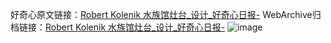 好奇心原文链接：[Robert Kolenik 水族馆灶台_设计_好奇心日报-](https://www.qdaily.com/articles/7268.html)
WebArchive归档链接：[Robert Kolenik 水族馆灶台_设计_好奇心日报-](http://web.archive.org/web/20190623172205/https://www.qdaily.com/articles/7268.html)
![image](http://ww3.sinaimg.cn/large/007d5XDply1g3wi3dvbj8j30u02d8k8c)